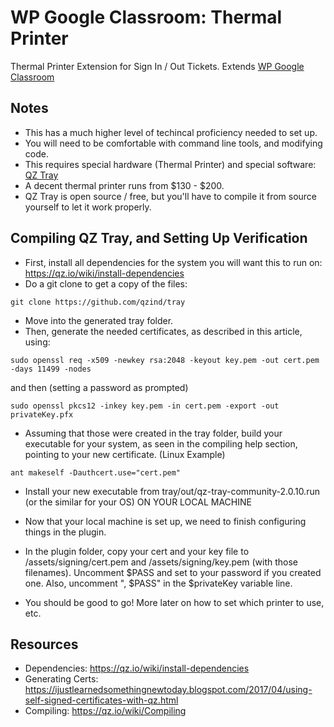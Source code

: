 # WP Google Classroom: Thermal Printer
Thermal Printer Extension for Sign In / Out Tickets. Extends [WP Google Classroom](https://github.com/duplaja/wp-google-classroom)

## Notes

* This has a much higher level of techincal proficiency needed to set up.
* You will need to be comfortable with command line tools, and modifying code.
* This requires special hardware (Thermal Printer) and special software: [QZ Tray](https://qz.io/)
* A decent thermal printer runs from $130 - $200.
* QZ Tray is open source / free, but you'll have to compile it from source yourself to let it work properly.

## Compiling QZ Tray, and Setting Up Verification
* First, install all dependencies for the system you will want this to run on: https://qz.io/wiki/install-dependencies
* Do a git clone to get a copy of the files: 
```
git clone https://github.com/qzind/tray
```
* Move into the generated tray folder.
* Then, generate the needed certificates, as described in this article, using:
```
sudo openssl req -x509 -newkey rsa:2048 -keyout key.pem -out cert.pem -days 11499 -nodes
```
and then (setting a password as prompted)
```
sudo openssl pkcs12 -inkey key.pem -in cert.pem -export -out privateKey.pfx
```

* Assuming that those were created in the tray folder, build your executable for your system, as seen in the compiling help section, pointing to your new certificate. (Linux Example)

```
ant makeself -Dauthcert.use="cert.pem"
```

* Install your new executable from tray/out/qz-tray-community-2.0.10.run (or the similar for your OS) ON YOUR LOCAL MACHINE

* Now that your local machine is set up, we need to finish configuring things in the plugin.

* In the plugin folder, copy your cert and your key file to /assets/signing/cert.pem and /assets/signing/key.pem (with those filenames). Uncomment $PASS and set to your password if you created one. Also, uncomment ", $PASS" in the $privateKey variable line. 

* You should be good to go! More later on how to set which printer to use, etc.

## Resources
* Dependencies: https://qz.io/wiki/install-dependencies
* Generating Certs: https://ijustlearnedsomethingnewtoday.blogspot.com/2017/04/using-self-signed-certificates-with-qz.html
* Compiling: https://qz.io/wiki/Compiling
